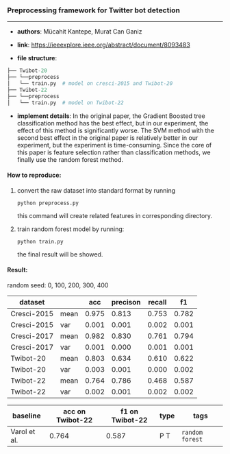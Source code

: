 ### Preprocessing framework for Twitter bot detection
---

- **authors**: Mücahit Kantepe, Murat Can Ganiz

- **link**: https://ieeexplore.ieee.org/abstract/document/8093483

- **file structure**: 

```python
├── Twibot-20
├── └──preprocess
│   └── train.py  # model on cresci-2015 and Twibot-20 
├── Twibot-22
├── └──preprocess
│   └── train.py  # model on Twibot-22 
```

- **implement details**: In the original paper, the Gradient Boosted tree classification method has the best effect, but in our experiment, the effect of this method is significantly worse. The SVM method with the second best effect in the original paper is relatively better in our experiment, but the experiment is time-consuming. Since the core
of this paper is feature selection rather than classification methods, we finally use the random forest method.

  

#### How to reproduce:

1. convert the raw dataset into standard format by running 

   `python preprocess.py `

   this command will create related features in corresponding directory.

3. train random forest model by running:

   `python train.py`

   the final result will be showed.



#### Result:

random seed: 0, 100, 200, 300, 400

| dataset     |      | acc   | precison| recall| f1     |
| ----------- | ---- | ----- | ------- | ----- | ----- |
| Cresci-2015 | mean | 0.975 | 0.813   | 0.753 | 0.782 |
| Cresci-2015 | var  | 0.001 | 0.001   | 0.002 | 0.001 |
| Cresci-2017 | mean | 0.982 | 0.830   | 0.761 | 0.794 |
| Cresci-2017 | var  | 0.001 | 0.000   | 0.001 | 0.001 |
| Twibot-20   | mean | 0.803 | 0.634   | 0.610 | 0.622 |
| Twibot-20   | var  | 0.003 | 0.001   | 0.000 | 0.002 |
| Twibot-22   | mean | 0.764 | 0.786   | 0.468 | 0.587 |
| Twibot-22   | var  | 0.002 | 0.001   | 0.002 | 0.002 |







| baseline | acc on Twibot-22 | f1 on Twibot-22 | type | tags|
| -------- | ---------------- | --------------- | ---- | --- |
| Varol et al.|0.764|0.587|P T|`random forest`|

